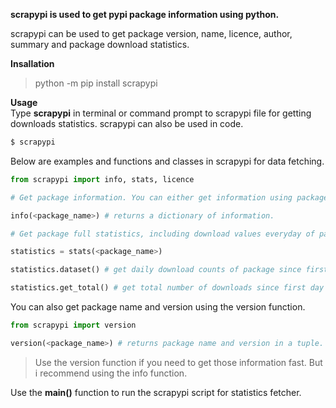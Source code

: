 **scrapypi is used to get pypi package information using python.**

scrapypi can be used to get package version, name, licence, author, summary and package download statistics.

**Insallation**

> python -m pip install scrapypi

**Usage**  
Type **scrapypi** in terminal or command prompt to scrapypi file for getting downloads statistics. scrapypi can also be used in code.

```bash
$ scrapypi
```

Below are examples and functions and classes in scrapypi for data fetching.

```python
from scrapypi import info, stats, licence

# Get package information. You can either get information using package name or package pypi url.

info(<package_name>) # returns a dictionary of information.

# Get package full statistics, including download values everyday of package upload, date and number of downloads.

statistics = stats(<package_name>)

statistics.dataset() # get daily download counts of package since first day of release.

statistics.get_total() # get total number of downloads since first day of package release.
```

You can also get package name and version using the version function.

```python
from scrapypi import version

version(<package_name>) # returns package name and version in a tuple. (name, version)
```

> Use the version function if you need to get those information fast. But i recommend using the info function.

Use the **main()** function to run the scrapypi script for statistics fetcher.
